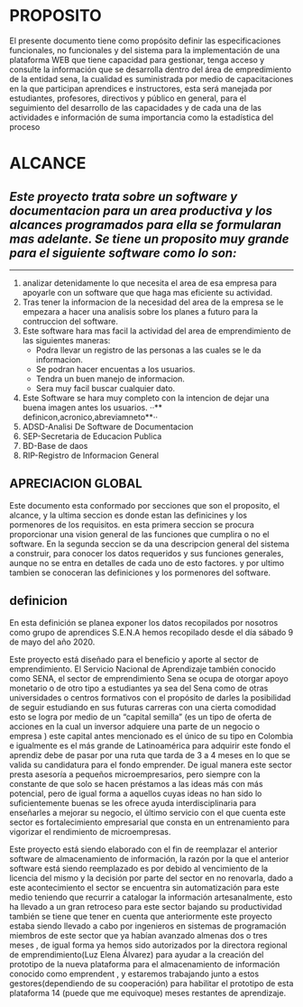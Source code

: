 # **PROPOSITO** 

El presente documento tiene como propósito definir las especificaciones
funcionales, no funcionales y del sistema para la implementación de una plataforma WEB que tiene capacidad para gestionar, tenga acceso y consulte la información que se desarrolla dentro del área de empredimiento de la entidad sena, la cualidad es suministrada por medio de capacitaciones en la que participan aprendices e instructores, esta será manejada por estudiantes, profesores, directivos y público en general, para el seguimiento del desarrollo de las capacidades y de cada una de las actividades e información de suma importancia como la estadística del proceso 

# **ALCANCE**

## ***Este proyecto trata sobre un software y documentacion para un area productiva y los alcances programados para ella se formularan mas adelante. Se tiene un proposito muy grande para el siguiente software como lo son:***
___

1. analizar detenidamente lo que necesita el area de esa empresa para apoyarle con un software que que haga mas eficiente su actividad.
2. Tras tener la informacion de la necesidad del area de la empresa se le empezara a hacer una analisis sobre los planes a futuro para la contruccion del software.
3. Este software hara mas facil la actividad del area de emprendimiento de las siguientes maneras:
	- Podra llevar un registro de las personas a las cuales se le da informacion.
	- Se podran hacer encuentas a los usuarios. 
	- Tendra un buen manejo de informacion.
	- Sera muy facil buscar cualquier dato.
4. Este Software se hara muy completo con la intencion de dejar una buena imagen antes los usuarios. 
··** definicon,acronico,abreviamneto**··
1. ADSD-Analisi De Software de Documentacion 
2. SEP-Secretaria de Educacion Publica
3. BD-Base de daos 
4. RIP-Registro de Informacion General

## **APRECIACION GLOBAL**

Este documento esta conformado por secciones que son el proposito, el alcance, y la ultima seccion es donde estan las definicines y los pormenores de los requisitos. en esta primera seccion se procura proporcionar una vision general de las funciones que cumplira o no el software. En la segunda seccion se da una descripcion general del sistema a construir, para conocer los datos requeridos y sus funciones generales, aunque no se entra en detalles de cada uno de esto factores. y por ultimo  tambien se conoceran las definiciones y los pormenores del software.


## **definicion**

En esta definición se planea exponer los datos recopilados por nosotros como grupo de aprendices S.E.N.A hemos recopilado desde el día sábado 9 de mayo del año 2020.

Este proyecto está diseñado para el beneficio y aporte al sector de emprendimiento. El Servicio Nacional de Aprendizaje también conocido como SENA, el sector de emprendimiento Sena se ocupa de otorgar apoyo monetario o de otro tipo a estudiantes ya sea del Sena como de otras universidades  o centros formativos con el propósito de darles la posibilidad de seguir estudiando en sus futuras carreras con una cierta comodidad esto se logra por medio de un “capital semilla” (es un tipo de oferta de acciones en la cual un inversor adquiere una parte de un negocio o empresa ) este capital antes mencionado es el único de su tipo en Colombia e igualmente es el más grande de Latinoamérica para adquirir este fondo el aprendiz debe de pasar por una ruta que tarda de 3 a 4 meses en lo que se valida su candidatura para el fondo emprender. 
De igual manera este sector presta asesoría a pequeños microempresarios, pero siempre con la constante de que solo se hacen préstamos a las ideas más con más potencial, pero de igual forma a aquellos cuyas ideas no han sido lo suficientemente buenas se les ofrece ayuda interdisciplinaria para enseñarles a mejorar su negocio, el último servicio con el que cuenta este sector es fortalecimiento empresarial que consta en un entrenamiento para vigorizar el rendimiento de microempresas.

Este proyecto está siendo elaborado con el fin de reemplazar el anterior software de almacenamiento de información, la razón por la que el anterior software está siendo reemplazado es por debido al vencimiento de la licencia del mismo y la decisión por parte del sector en no renovarla, dado a este acontecimiento el sector se encuentra sin automatización para este medio teniendo que recurrir a catalogar la información artesanalmente, esto ha llevado a un gran retroceso para este sector bajando su productividad  también se tiene que tener en cuenta que anteriormente este proyecto estaba siendo llevado a cabo por ingenieros en sistemas de programación miembros de este sector  que ya habían avanzado almenas dos o tres meses  , de igual forma ya hemos sido autorizados por la directora regional de emprendimiento(Luz Elena Álvarez) para ayudar a la creación del prototipo de la nueva plataforma para el almacenamiento de información conocido como emprendent , y estaremos trabajando junto a estos gestores(dependiendo de su cooperación) para habilitar el prototipo de esta plataforma 14 (puede que me equivoque) meses restantes de aprendizaje.
